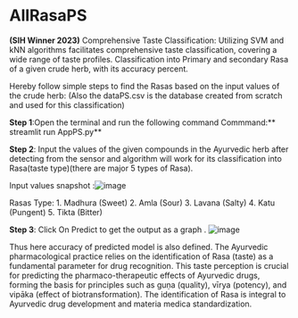 # AllRasaPS
**(SIH Winner 2023)** Comprehensive Taste Classification: Utilizing SVM and kNN algorithms facilitates comprehensive taste classification, covering a wide range of taste profiles. Classification into Primary and secondary Rasa of a given crude herb, with its accuracy percent.


Hereby follow simple steps to find the Rasas based on the input values of the crude herb:
(Also the dataPS.csv is the database created from scratch and used for this classification)

**Step 1**:Open the terminal and run the following command
           Commmand:** streamlit run AppPS.py**


**Step 2**: Input the values of the given compounds in the Ayurvedic herb after detecting from the sensor and algorithm will work for its classification into Rasa(taste type)(there are major 5 types of Rasa).


Input values snapshot :![image](https://github.com/vaishnavibhavsar1510/AllRasaPS/assets/111491441/a79e704b-eaa6-45e3-932e-85aa8e5e854b)

Rasas Type: 1. Madhura (Sweet)
            2. Amla (Sour)
            3. Lavana (Salty)
            4. Katu (Pungent)
            5. Tikta (Bitter)
            
**Step 3**: Click On Predict to get the output as a graph .
![image](https://github.com/vaishnavibhavsar1510/AllRasaPS/assets/111491441/1e499ca1-af2e-4ecf-b4cb-e8ef8bea52ff)

Thus here accuracy of predicted model is also defined.
 The Ayurvedic pharmacological practice relies on the identification of 
Rasa (taste) as a fundamental parameter for drug recognition. This taste perception is crucial 
for predicting the pharmaco-therapeutic effects of Ayurvedic drugs, forming the basis for 
principles such as guṇa (quality), vīrya (potency), and vipāka (effect of biotransformation). The 
identification of Rasa is integral to Ayurvedic drug development and materia medica 
standardization.


            
